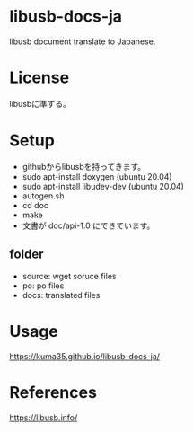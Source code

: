 

# libusb-docs-ja

libusb document translate to Japanese.

# License

libusbに準ずる。

# Setup

- githubからlibusbを持ってきます。
- sudo apt-install doxygen (ubuntu 20.04)
- sudo apt-install libudev-dev (ubuntu 20.04)
- autogen.sh
- cd doc
- make
- 文書が doc/api-1.0 にできています。

## folder

- source: wget soruce files
- po: po files
- docs: translated files

# Usage

https://kuma35.github.io/libusb-docs-ja/

# References

https://libusb.info/



